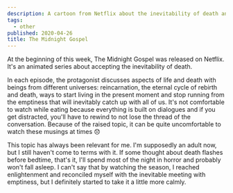 ```yaml
---
description: A cartoon from Netflix about the inevitability of death and ways of accepting it in different cultures.
tags:
  - other
published: 2020-04-26
title: The Midnight Gospel
---
```


At the beginning of this week, The Midnight Gospel was released on Netflix. It's an animated series about accepting the inevitability of death.

In each episode, the protagonist discusses aspects of life and death with beings from different universes: reincarnation, the eternal cycle of rebirth and death, ways to start living in the present moment and stop running from the emptiness that will inevitably catch up with all of us. It's not comfortable to watch while eating because everything is built on dialogues and if you get distracted, you'll have to rewind to not lose the thread of the conversation. Because of the raised topic, it can be quite uncomfortable to watch these musings at times 😞

This topic has always been relevant for me. I'm supposedly an adult now, but I still haven't come to terms with it. If some thought about death flashes before bedtime, that's it, I'll spend most of the night in horror and probably won't fall asleep.
I can't say that by watching the season, I reached enlightenment and reconciled myself with the inevitable meeting with emptiness, but I definitely started to take it a little more calmly.